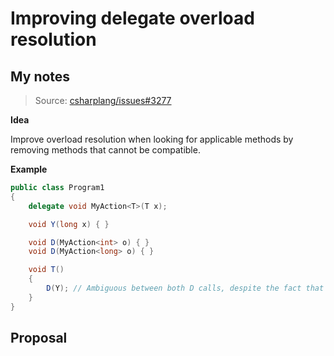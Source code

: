 # Improving delegate overload resolution

## My notes

> Source: 
> [csharplang/issues#3277](https://github.com/dotnet/csharplang/issues/3277)

**Idea** 

Improve overload resolution when looking for applicable methods by removing methods that cannot be compatible.

**Example**

```c#
public class Program1
{
    delegate void MyAction<T>(T x);

    void Y(long x) { }

    void D(MyAction<int> o) { }
    void D(MyAction<long> o) { }

    void T()
    {
        D(Y); // Ambiguous between both D calls, despite the fact that `void D(MyAction<int>)` is not a valid target.
    }
}
```

## Proposal